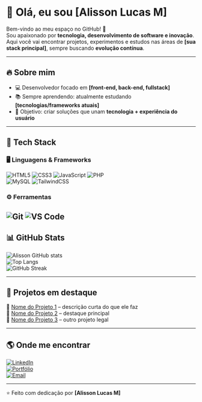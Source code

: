 # 👋 Olá, eu sou [Alisson Lucas M]

Bem-vindo ao meu espaço no GitHub! 🚀  
Sou apaixonado por **tecnologia, desenvolvimento de software e inovação**. Aqui você vai encontrar projetos, experimentos e estudos nas áreas de **[sua stack principal]**, sempre buscando **evolução contínua**.  

---

## 🔥 Sobre mim
- 💻 Desenvolvedor focado em **[front-end, back-end, fullstack]**  
- 📚 Sempre aprendendo: atualmente estudando **[tecnologias/frameworks atuais]**  
- 🎯 Objetivo: criar soluções que unam **tecnologia + experiência do usuário**   

---

## 🚀 Tech Stack

### 🖥️ Linguagens & Frameworks  
![HTML5](https://img.shields.io/badge/HTML5-E34F26?style=for-the-badge&logo=html5&logoColor=white) 
![CSS3](https://img.shields.io/badge/CSS3-1572B6?style=for-the-badge&logo=css3&logoColor=white) 
![JavaScript](https://img.shields.io/badge/JavaScript-F7DF1E?style=for-the-badge&logo=javascript&logoColor=black) 
![PHP](https://img.shields.io/badge/PHP-777BB4?style=for-the-badge&logo=php&logoColor=white)  
![MySQL](https://img.shields.io/badge/MySQL-005C84?style=for-the-badge&logo=mysql&logoColor=white) 
![TailwindCSS](https://img.shields.io/badge/Tailwind_CSS-38B2AC?style=for-the-badge&logo=tailwind-css&logoColor=white)  

### ⚙️ Ferramentas  
![Git](https://img.shields.io/badge/Git-F05032?style=for-the-badge&logo=git&logoColor=white)
![VS Code](https://img.shields.io/badge/VS_Code-007ACC?style=for-the-badge&logo=visual-studio-code&logoColor=white)  
---

## 📊 GitHub Stats
![Alisson GitHub stats](https://github-readme-stats.vercel.app/api?username=AlissonLucasM&show_icons=true&theme=radical)  
![Top Langs](https://github-readme-stats.vercel.app/api/top-langs/?username=AlissonLucasM&layout=compact&theme=radical)  
![GitHub Streak](https://github-readme-streak-stats.herokuapp.com/?user=AlissonLucasM<&theme=radical)  

---

## 📌 Projetos em destaque
🔹 [Nome do Projeto 1](https://github.com/SeuUser/Projeto1) – descrição curta do que ele faz  
🔹 [Nome do Projeto 2](https://github.com/SeuUser/Projeto2) – destaque principal  
🔹 [Nome do Projeto 3](https://github.com/SeuUser/Projeto3) – outro projeto legal  

---

## 🌎 Onde me encontrar
[![LinkedIn](https://img.shields.io/badge/LinkedIn-0A66C2?style=for-the-badge&logo=linkedin&logoColor=white)](https://linkedin.com/in/seuusuario)  
[![Portfólio](https://img.shields.io/badge/Portfolio-000000?style=for-the-badge&logo=react&logoColor=white)](https://seusite.com)  
[![Email](https://img.shields.io/badge/Email-D14836?style=for-the-badge&logo=gmail&logoColor=white)](mailto:seuemail@gmail.com)  

---

⭐️ Feito com dedicação por **[Alisson Lucas M]**
